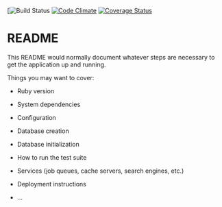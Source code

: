 [![Build Status](https://codeship.com/projects/<4e950cd0-084b-0136-da1b-46f3ea952830>/status?branch=master)
[![Code Climate](https://codeclimate.com/github/<nickwgiannini>/<top-dog>/badges/gpa.svg)](https://codeclimate.com/github/<nickwgiannini>/<top-dog>)
[![Coverage Status](https://coveralls.io/repos/github/<YOUR_GITHUB_USERNAME>/<top-dog>/badge.svg?branch=master)](https://coveralls.io/github/<YOUR_GITHUB_USERNAME>/<top-dog>?branch=master)

# README

This README would normally document whatever steps are necessary to get the
application up and running.

Things you may want to cover:

* Ruby version

* System dependencies

* Configuration

* Database creation

* Database initialization

* How to run the test suite

* Services (job queues, cache servers, search engines, etc.)

* Deployment instructions

* ...
